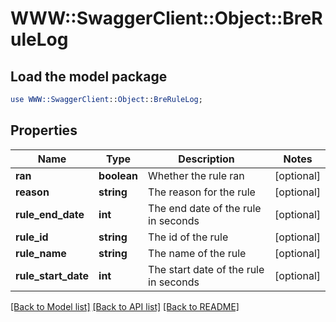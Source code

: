 # WWW::SwaggerClient::Object::BreRuleLog

## Load the model package
```perl
use WWW::SwaggerClient::Object::BreRuleLog;
```

## Properties
Name | Type | Description | Notes
------------ | ------------- | ------------- | -------------
**ran** | **boolean** | Whether the rule ran | [optional] 
**reason** | **string** | The reason for the rule | [optional] 
**rule_end_date** | **int** | The end date of the rule in seconds | [optional] 
**rule_id** | **string** | The id of the rule | [optional] 
**rule_name** | **string** | The name of the rule | [optional] 
**rule_start_date** | **int** | The start date of the rule in seconds | [optional] 

[[Back to Model list]](../README.md#documentation-for-models) [[Back to API list]](../README.md#documentation-for-api-endpoints) [[Back to README]](../README.md)


